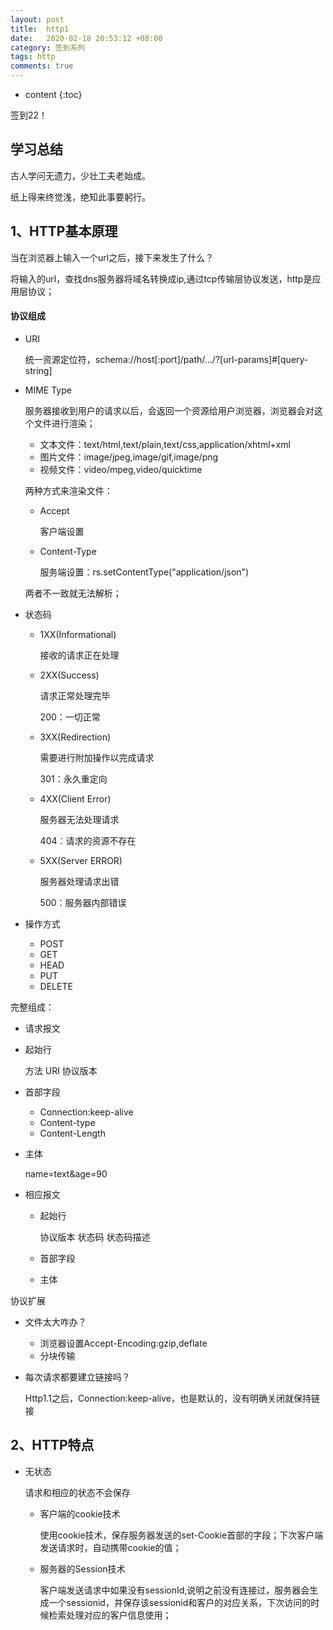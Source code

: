 ```yaml
---
layout: post
title:  http1
date:   2020-02-18 20:53:12 +08:00
category: 签到系列
tags: http
comments: true
---
```


* content
{:toc}



签到22！



## 学习总结

古人学问无遗力，少壮工夫老始成。

 纸上得来终觉浅，绝知此事要躬行。

## 1、HTTP基本原理

当在浏览器上输入一个url之后，接下来发生了什么？

将输入的url，查找dns服务器将域名转换成ip,通过tcp传输层协议发送，http是应用层协议；

#### 协议组成

- URI

  统一资源定位符，schema://host[:port]/path/.../?[url-params]#[query-string]

- MIME Type

  服务器接收到用户的请求以后，会返回一个资源给用户浏览器，浏览器会对这个文件进行渲染；

  - 文本文件：text/html,text/plain,text/css,application/xhtml+xml
  - 图片文件：image/jpeg,image/gif,image/png
  - 视频文件：video/mpeg,video/quicktime

  两种方式来渲染文件：

  - Accept

    客户端设置

  - Content-Type

    服务端设置：rs.setContentType("application/json")

  两者不一致就无法解析；

- 状态码

  - 1XX(Informational)

    接收的请求正在处理

  - 2XX(Success)

    请求正常处理完毕

    200：一切正常

  - 3XX(Redirection)

    需要进行附加操作以完成请求

    301：永久重定向

  - 4XX(Client Error)

    服务器无法处理请求

    404：请求的资源不存在

  - 5XX(Server ERROR)

    服务器处理请求出错

    500：服务器内部错误

- 操作方式

  - POST
  - GET
  - HEAD
  - PUT
  - DELETE

完整组成：

-  请求报文

  - 起始行

    方法 URI 协议版本

  - 首部字段

    - Connection:keep-alive 
    - Content-type
    - Content-Length

  - 主体

    name=text&age=90

- 相应报文

  - 起始行

    协议版本 状态码 状态码描述

  - 首部字段

  - 主体

协议扩展

- 文件太大咋办？

  - 浏览器设置Accept-Encoding:gzip,deflate
  - 分块传输

- 每次请求都要建立链接吗？

  Http1.1之后，Connection:keep-alive，也是默认的，没有明确关闭就保持链接

## 2、HTTP特点

- 无状态

  请求和相应的状态不会保存

  - 客户端的cookie技术

    使用cookie技术，保存服务器发送的set-Cookie首部的字段；下次客户端发送请求时，自动携带cookie的值；

  - 服务器的Session技术

    客户端发送请求中如果没有sessionId,说明之前没有连接过，服务器会生成一个sessionid，并保存该sessionid和客户的对应关系，下次访问的时候检索处理对应的客户信息使用；

  